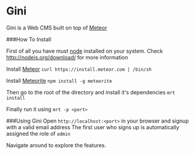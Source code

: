 Gini
================

Gini is a Web CMS built on top of [Meteor](http://meteor.com)

###How To Install

First of all you have must [node](http://nodejs.org) installed on your system.
Check http://nodejs.org/download/ for more information

Install [Meteor](http://meteor.com)
  `curl https://install.meteor.com | /bin/sh`

Install [Meteorite](https://github.com/oortcloud/meteorite/)
  `npm install -g meteorite`

Then go to the root of the directory and install it's dependencies
  `mrt install`

Finally run it using
  `mrt -p <port>`

###Using Gini
Open `http://localhost:<port>` in your browser and signup with a valid email address
The first user who signs up is automatically assigned the role of `admin`

Navigate around to explore the features.